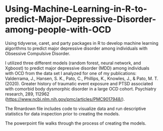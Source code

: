 # Using-Machine-Learning-in-R-to-predict-Major-Depressive-Disorder-among-people-with-OCD
Using tidyverse, caret, and party packages in R to develop machine learning algorithms to predict major depressive disorder among individuals with Obsessive Compulsive Disorder.

I utilized three different models (random forest, neural network, and Xgboost) to predict major depressive disorder (MDD) among individuals with OCD from the data set I analyzed for one of my publications: Valderrama, J., Hansen, S. K., Pato, C., Phillips, K., Knowles, J., & Pato, M. T. (2020). Greater history of traumatic event exposure and PTSD associated with comorbid body dysmorphic disorder in a large OCD cohort. Psychiatry research, 289, 112962 (https://www.ncbi.nlm.nih.gov/pmc/articles/PMC9017948/).

The Rmardown file includes code to visualize data and run descriptive statistics for  data inspection prior to creating the models. 

The powerpoint file walks through the process of creating the models.
